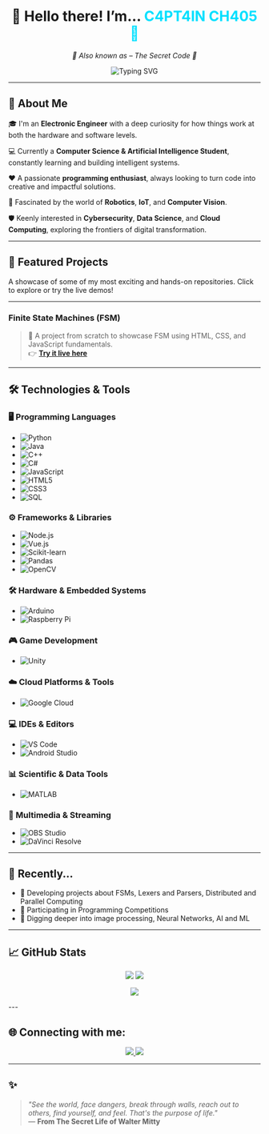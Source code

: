 <h1 align="center">👋 Hello there! I’m... <span style="color:#00E0FF">C4PT4IN CH405 🤯</span></h1>

<p align="center">
  <em>👾 Also known as – The Secret Code 👾</em>
</p>

<p align="center">
  <img src="https://readme-typing-svg.herokuapp.com?font=Fira+Code&weight=500&size=22&pause=1000&color=00E0FF&center=true&vCenter=true&width=600&lines=%F0%9F%A4%96+Electronic+Engineer+%F0%9F%A4%96;%F0%9F%A7%AB+AI+and+Computer+Science+Explorer+%F0%9F%A7%AB;%F0%9F%9A%80+IoT%2C+Robotics+%26+Automation+Expert+%F0%9F%9A%80;%F0%9F%A7%AA+Cybersec+%7C+Cloud+%7C+Data+Science+Curious+%F0%9F%A7%AA" alt="Typing SVG" />
</p>


---

## 🧠 About Me

🎓 I'm an **Electronic Engineer** with a deep curiosity for how things work at both the hardware and software levels.  

💻 Currently a **Computer Science & Artificial Intelligence Student**, constantly learning and building intelligent systems.  

❤️ A passionate **programming enthusiast**, always looking to turn code into creative and impactful solutions.  

🤖 Fascinated by the world of **Robotics**, **IoT**, and **Computer Vision**.

🛡️ Keenly interested in **Cybersecurity**, **Data Science**, and **Cloud Computing**, exploring the frontiers of digital transformation.


---

## 📌 Featured Projects

A showcase of some of my most exciting and hands-on repositories. Click to explore or try the live demos!

---

### Finite State Machines (FSM)



> 🚀 A project from scratch to showcase FSM using HTML, CSS, and JavaScript fundamentals.  
> 👉 **[Try it live here](https://joshmessi10.github.io/FromZero/)**

---

## 🛠️ Technologies & Tools

### 🖥️ Programming Languages  
- ![Python](https://img.shields.io/badge/Python-3776AB?style=for-the-badge&logo=python&logoColor=white)  
- ![Java](https://img.shields.io/badge/Java-007396?style=for-the-badge&logo=java&logoColor=white)  
- ![C++](https://img.shields.io/badge/C++-00599C?style=for-the-badge&logo=c%2B%2B&logoColor=white)  
- ![C#](https://img.shields.io/badge/C%23-239120?style=for-the-badge&logo=c-sharp&logoColor=white)  
- ![JavaScript](https://img.shields.io/badge/JavaScript-F7DF1E?style=for-the-badge&logo=javascript&logoColor=black)  
- ![HTML5](https://img.shields.io/badge/HTML5-E34F26?style=for-the-badge&logo=html5&logoColor=white)  
- ![CSS3](https://img.shields.io/badge/CSS3-1572B6?style=for-the-badge&logo=css3&logoColor=white)  
- ![SQL](https://img.shields.io/badge/SQL-4479A1?style=for-the-badge&logo=postgresql&logoColor=white)  

### ⚙️ Frameworks & Libraries  
- ![Node.js](https://img.shields.io/badge/Node.js-339933?style=for-the-badge&logo=node.js&logoColor=white)  
- ![Vue.js](https://img.shields.io/badge/Vue.js-4FC08D?style=for-the-badge&logo=vue.js&logoColor=white)  
- ![Scikit-learn](https://img.shields.io/badge/Scikit--learn-F7931E?style=for-the-badge&logo=scikit-learn&logoColor=white)  
- ![Pandas](https://img.shields.io/badge/Pandas-150458?style=for-the-badge&logo=pandas&logoColor=white)  
- ![OpenCV](https://img.shields.io/badge/OpenCV-5C3EE8?style=for-the-badge&logo=opencv&logoColor=white)  

### 🛠️ Hardware & Embedded Systems  
- ![Arduino](https://img.shields.io/badge/Arduino-00979D?style=for-the-badge&logo=arduino&logoColor=white)  
- ![Raspberry Pi](https://img.shields.io/badge/Raspberry%20Pi-C51A4A?style=for-the-badge&logo=raspberry-pi&logoColor=white)  

### 🎮 Game Development  
- ![Unity](https://img.shields.io/badge/Unity-000000?style=for-the-badge&logo=unity&logoColor=white)  

### ☁️ Cloud Platforms & Tools  
- ![Google Cloud](https://img.shields.io/badge/Google%20Cloud-4285F4?style=for-the-badge&logo=google-cloud&logoColor=white)  

### 💻 IDEs & Editors  
- ![VS Code](https://img.shields.io/badge/VS%20Code-007ACC?style=for-the-badge&logo=visual-studio-code&logoColor=white)  
- ![Android Studio](https://img.shields.io/badge/Android%20Studio-3DDC84?style=for-the-badge&logo=android-studio&logoColor=white)  

### 📊 Scientific & Data Tools  
- ![MATLAB](https://img.shields.io/badge/MATLAB-F97700?style=for-the-badge&logo=matlab&logoColor=white)  

### 🎥 Multimedia & Streaming  
- ![OBS Studio](https://img.shields.io/badge/OBS%20Studio-191919?style=for-the-badge&logo=obs-studio&logoColor=white)  
- ![DaVinci Resolve](https://img.shields.io/badge/DaVinci_Resolve-3E43E2?style=for-the-badge&logo=blackmagic-design&logoColor=white)  

---

## 🎯 Recently...

- 🤖 Developing projects about FSMs, Lexers and Parsers, Distributed and Parallel Computing
- 👾 Participating in Programming Competitions
- 🧠 Digging deeper into image processing, Neural Networks, AI and ML

---

## 📈 GitHub Stats

<p align="center">
  <img src="https://github-readme-stats.vercel.app/api?username=joshmessi10&show_icons=true&theme=tokyonight" />
  <img src="https://github-readme-streak-stats.herokuapp.com/?user=joshmessi10&theme=tokyonight" />
</p>
<p align="center">
  <img src="https://github-readme-activity-graph.vercel.app/graph?username=joshmessi10&theme=tokyo-night" />
</p>
---


## 🌐 Connecting with me:

<p align="center">
  <a href="https://www.linkedin.com/in/joshlopez1030/" target="_blank">
    <img src="https://img.shields.io/badge/LinkedIn-Josh%20L%C3%B3pez-blue?style=for-the-badge&logo=linkedin&logoColor=white">
  </a>
  <a href="mailto:joshlopezmurcia@gmail.com" target="_blank">
    <img src="https://img.shields.io/badge/Gmail-joshlopezmurcia@gmail.com-red?style=for-the-badge&logo=gmail&logoColor=white">
  </a>
</p>

---

## ✨ 

> *"See the world, face dangers, break through walls, reach out to others, find yourself, and feel. That's the purpose of life."*  
> — **From The Secret Life of Walter Mitty**

